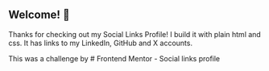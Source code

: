 ## Welcome! 👋

Thanks for checking out my Social Links Profile! I build it with plain html and css. It has links to my LinkedIn, GitHub and X accounts.

This was a challenge by # Frontend Mentor - Social links profile
